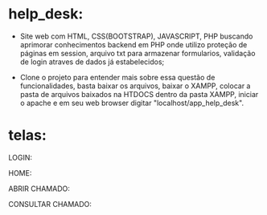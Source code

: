 # help_desk:

- Site web com HTML, CSS(BOOTSTRAP), JAVASCRIPT, PHP buscando aprimorar conhecimentos backend em PHP onde utilizo proteção de páginas em session, arquivo txt para armazenar formularios, validação de login atraves de dados já estabelecidos;

- Clone o projeto para entender mais sobre essa questão de funcionalidades, basta baixar os arquivos, baixar o XAMPP, colocar a pasta de arquivos baixados na HTDOCS dentro da pasta XAMPP, iniciar o apache e em seu web browser digitar "localhost/app_help_desk".

# telas:

LOGIN:

HOME:

ABRIR CHAMADO:

CONSULTAR CHAMADO:
